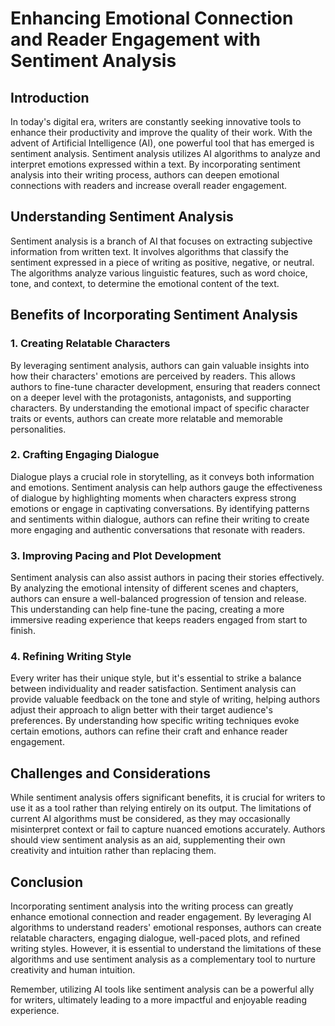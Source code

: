 # Enhancing Emotional Connection and Reader Engagement with Sentiment Analysis

## Introduction

In today's digital era, writers are constantly seeking innovative tools to enhance their productivity and improve the quality of their work. With the advent of Artificial Intelligence (AI), one powerful tool that has emerged is sentiment analysis. Sentiment analysis utilizes AI algorithms to analyze and interpret emotions expressed within a text. By incorporating sentiment analysis into their writing process, authors can deepen emotional connections with readers and increase overall reader engagement.

## Understanding Sentiment Analysis

Sentiment analysis is a branch of AI that focuses on extracting subjective information from written text. It involves algorithms that classify the sentiment expressed in a piece of writing as positive, negative, or neutral. The algorithms analyze various linguistic features, such as word choice, tone, and context, to determine the emotional content of the text.

## Benefits of Incorporating Sentiment Analysis

### 1. Creating Relatable Characters

By leveraging sentiment analysis, authors can gain valuable insights into how their characters' emotions are perceived by readers. This allows authors to fine-tune character development, ensuring that readers connect on a deeper level with the protagonists, antagonists, and supporting characters. By understanding the emotional impact of specific character traits or events, authors can create more relatable and memorable personalities.

### 2. Crafting Engaging Dialogue

Dialogue plays a crucial role in storytelling, as it conveys both information and emotions. Sentiment analysis can help authors gauge the effectiveness of dialogue by highlighting moments when characters express strong emotions or engage in captivating conversations. By identifying patterns and sentiments within dialogue, authors can refine their writing to create more engaging and authentic conversations that resonate with readers.

### 3. Improving Pacing and Plot Development

Sentiment analysis can also assist authors in pacing their stories effectively. By analyzing the emotional intensity of different scenes and chapters, authors can ensure a well-balanced progression of tension and release. This understanding can help fine-tune the pacing, creating a more immersive reading experience that keeps readers engaged from start to finish.

### 4. Refining Writing Style

Every writer has their unique style, but it's essential to strike a balance between individuality and reader satisfaction. Sentiment analysis can provide valuable feedback on the tone and style of writing, helping authors adjust their approach to align better with their target audience's preferences. By understanding how specific writing techniques evoke certain emotions, authors can refine their craft and enhance reader engagement.

## Challenges and Considerations

While sentiment analysis offers significant benefits, it is crucial for writers to use it as a tool rather than relying entirely on its output. The limitations of current AI algorithms must be considered, as they may occasionally misinterpret context or fail to capture nuanced emotions accurately. Authors should view sentiment analysis as an aid, supplementing their own creativity and intuition rather than replacing them.

## Conclusion

Incorporating sentiment analysis into the writing process can greatly enhance emotional connection and reader engagement. By leveraging AI algorithms to understand readers' emotional responses, authors can create relatable characters, engaging dialogue, well-paced plots, and refined writing styles. However, it is essential to understand the limitations of these algorithms and use sentiment analysis as a complementary tool to nurture creativity and human intuition.

Remember, utilizing AI tools like sentiment analysis can be a powerful ally for writers, ultimately leading to a more impactful and enjoyable reading experience.
